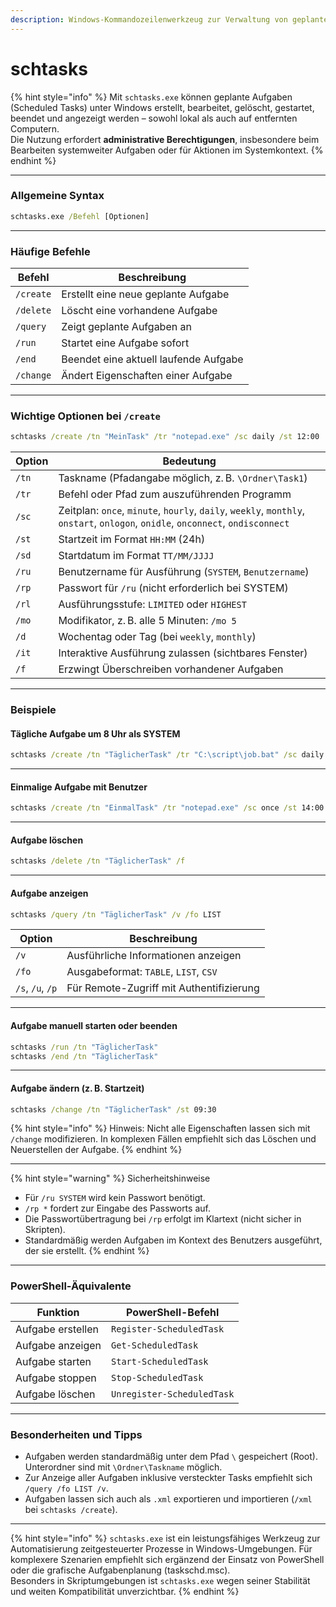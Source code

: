 ```yaml
---
description: Windows-Kommandozeilenwerkzeug zur Verwaltung von geplanten Aufgaben
---
```


# schtasks

{% hint style="info" %}
Mit `schtasks.exe` können geplante Aufgaben (Scheduled Tasks) unter Windows erstellt, bearbeitet, gelöscht, gestartet, beendet und angezeigt werden – sowohl lokal als auch auf entfernten Computern.\
Die Nutzung erfordert **administrative Berechtigungen**, insbesondere beim Bearbeiten systemweiter Aufgaben oder für Aktionen im Systemkontext.
{% endhint %}

***

### Allgemeine Syntax

```cmd
schtasks.exe /Befehl [Optionen]
```

***

### Häufige Befehle

| Befehl    | Beschreibung                          |
| --------- | ------------------------------------- |
| `/create` | Erstellt eine neue geplante Aufgabe   |
| `/delete` | Löscht eine vorhandene Aufgabe        |
| `/query`  | Zeigt geplante Aufgaben an            |
| `/run`    | Startet eine Aufgabe sofort           |
| `/end`    | Beendet eine aktuell laufende Aufgabe |
| `/change` | Ändert Eigenschaften einer Aufgabe    |

***

### Wichtige Optionen bei `/create`

```cmd
schtasks /create /tn "MeinTask" /tr "notepad.exe" /sc daily /st 12:00
```

| Option | Bedeutung                                                                                                                       |
| ------ | ------------------------------------------------------------------------------------------------------------------------------- |
| `/tn`  | Taskname (Pfadangabe möglich, z. B. `\Ordner\Task1`)                                                                            |
| `/tr`  | Befehl oder Pfad zum auszuführenden Programm                                                                                    |
| `/sc`  | Zeitplan: `once`, `minute`, `hourly`, `daily`, `weekly`, `monthly`, `onstart`, `onlogon`, `onidle`, `onconnect`, `ondisconnect` |
| `/st`  | Startzeit im Format `HH:MM` (24h)                                                                                               |
| `/sd`  | Startdatum im Format `TT/MM/JJJJ`                                                                                               |
| `/ru`  | Benutzername für Ausführung (`SYSTEM`, `Benutzername`)                                                                          |
| `/rp`  | Passwort für `/ru` (nicht erforderlich bei SYSTEM)                                                                              |
| `/rl`  | Ausführungsstufe: `LIMITED` oder `HIGHEST`                                                                                      |
| `/mo`  | Modifikator, z. B. alle 5 Minuten: `/mo 5`                                                                                      |
| `/d`   | Wochentag oder Tag (bei `weekly`, `monthly`)                                                                                    |
| `/it`  | Interaktive Ausführung zulassen (sichtbares Fenster)                                                                            |
| `/f`   | Erzwingt Überschreiben vorhandener Aufgaben                                                                                     |

***

### Beispiele

#### Tägliche Aufgabe um 8 Uhr als SYSTEM

```cmd
schtasks /create /tn "TäglicherTask" /tr "C:\script\job.bat" /sc daily /st 08:00 /ru SYSTEM
```

***

#### Einmalige Aufgabe mit Benutzer

```cmd
schtasks /create /tn "EinmalTask" /tr "notepad.exe" /sc once /st 14:00 /sd 17/05/2025 /ru Benutzer /rp Passwort
```

***

#### Aufgabe löschen

```cmd
schtasks /delete /tn "TäglicherTask" /f
```

***

#### Aufgabe anzeigen

```cmd
schtasks /query /tn "TäglicherTask" /v /fo LIST
```

| Option           | Beschreibung                             |
| ---------------- | ---------------------------------------- |
| `/v`             | Ausführliche Informationen anzeigen      |
| `/fo`            | Ausgabeformat: `TABLE`, `LIST`, `CSV`    |
| `/s`, `/u`, `/p` | Für Remote-Zugriff mit Authentifizierung |

***

#### Aufgabe manuell starten oder beenden

```cmd
schtasks /run /tn "TäglicherTask"
schtasks /end /tn "TäglicherTask"
```

***

#### Aufgabe ändern (z. B. Startzeit)

```cmd
schtasks /change /tn "TäglicherTask" /st 09:30
```

{% hint style="info" %}
Hinweis: Nicht alle Eigenschaften lassen sich mit `/change` modifizieren. In komplexen Fällen empfiehlt sich das Löschen und Neuerstellen der Aufgabe.
{% endhint %}

***

{% hint style="warning" %}
Sicherheitshinweise

* Für `/ru SYSTEM` wird kein Passwort benötigt.
* `/rp *` fordert zur Eingabe des Passworts auf.
* Die Passwortübertragung bei `/rp` erfolgt im Klartext (nicht sicher in Skripten).
* Standardmäßig werden Aufgaben im Kontext des Benutzers ausgeführt, der sie erstellt.
{% endhint %}

***

### PowerShell-Äquivalente

| Funktion          | PowerShell-Befehl          |
| ----------------- | -------------------------- |
| Aufgabe erstellen | `Register-ScheduledTask`   |
| Aufgabe anzeigen  | `Get-ScheduledTask`        |
| Aufgabe starten   | `Start-ScheduledTask`      |
| Aufgabe stoppen   | `Stop-ScheduledTask`       |
| Aufgabe löschen   | `Unregister-ScheduledTask` |

***

### Besonderheiten und Tipps

* Aufgaben werden standardmäßig unter dem Pfad `\` gespeichert (Root). Unterordner sind mit `\Ordner\Taskname` möglich.
* Zur Anzeige aller Aufgaben inklusive versteckter Tasks empfiehlt sich `/query /fo LIST /v`.
* Aufgaben lassen sich auch als `.xml` exportieren und importieren (`/xml` bei `schtasks /create`).

***

{% hint style="info" %}
`schtasks.exe` ist ein leistungsfähiges Werkzeug zur Automatisierung zeitgesteuerter Prozesse in Windows-Umgebungen. Für komplexere Szenarien empfiehlt sich ergänzend der Einsatz von PowerShell oder die grafische Aufgabenplanung (taskschd.msc).\
Besonders in Skriptumgebungen ist `schtasks.exe` wegen seiner Stabilität und weiten Kompatibilität unverzichtbar.
{% endhint %}
